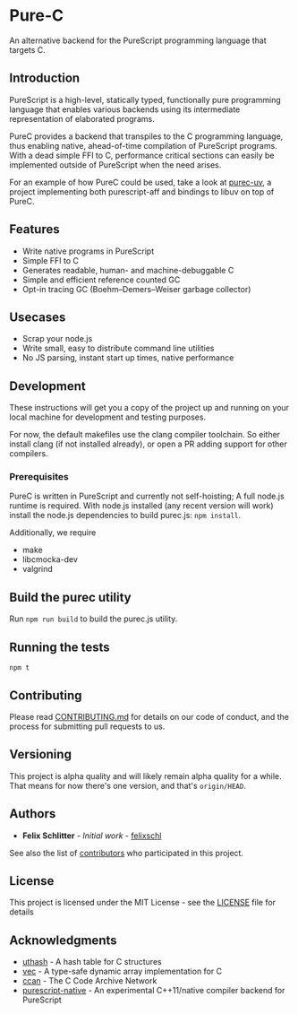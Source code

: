 # Pure-C

An alternative backend for the PureScript programming language that targets C.

## Introduction

PureScript is a high-level, statically typed, functionally pure programming
language that enables various backends using its intermediate representation of
elaborated programs.

PureC provides a backend that transpiles to the C programming language, thus
enabling native, ahead-of-time compilation of PureScript programs. With a dead
simple FFI to C, performance critical sections can easily be implemented outside
of PureScript when the need arises.

For an example of how PureC could be used, take a look at
[purec-uv](https://github.com/pure-c/purec-uv), a project implementing both
purescript-aff and bindings to libuv on top of PureC.

## Features

* Write native programs in PureScript
* Simple FFI to C
* Generates readable, human- and machine-debuggable C
* Simple and efficient reference counted GC
* Opt-in tracing GC (Boehm–Demers–Weiser garbage collector)

## Usecases

* Scrap your node.js
* Write small, easy to distribute command line utilities
* No JS parsing, instant start up times, native performance

## Development

These instructions will get you a copy of the project up and running on your
local machine for development and testing purposes.

For now, the default makefiles use the clang compiler toolchain. So either
install clang (if not installed already), or open a PR adding support for other
compilers.

### Prerequisites

PureC is written in PureScript and currently not self-hoisting; A full node.js
runtime is required. With node.js installed (any recent version will work)
install the node.js dependencies to build purec.js: `npm install`.

Additionally, we require

* make
* libcmocka-dev
* valgrind

## Build the purec utility

Run `npm run build` to build the purec.js utility.

## Running the tests

```
npm t
```

## Contributing

Please read [CONTRIBUTING.md](#) for details on our code of
conduct, and the process for submitting pull requests to us.

## Versioning

This project is alpha quality and will likely remain alpha quality for a while.
That means for now there's one version, and that's `origin/HEAD`.

## Authors

* **Felix Schlitter** - *Initial work* - [felixschl](https://github.com/felixschl)

See also the list of [contributors](https://github.com/pure-c/pure-c/contributors) who participated in this project.

## License

This project is licensed under the MIT License - see the [LICENSE](LICENSE) file for details

## Acknowledgments

* [uthash](https://github.com/troydhanson/uthash) - A hash table for C structures
* [vec](https://github.com/rxi/vec) - A type-safe dynamic array implementation for C
* [ccan](https://github.com/rustyrussell/ccan) - The C Code Archive Network
* [purescript-native](https://github.com/andyarvanitis/purescript-native) - An experimental C++11/native compiler backend for PureScript
